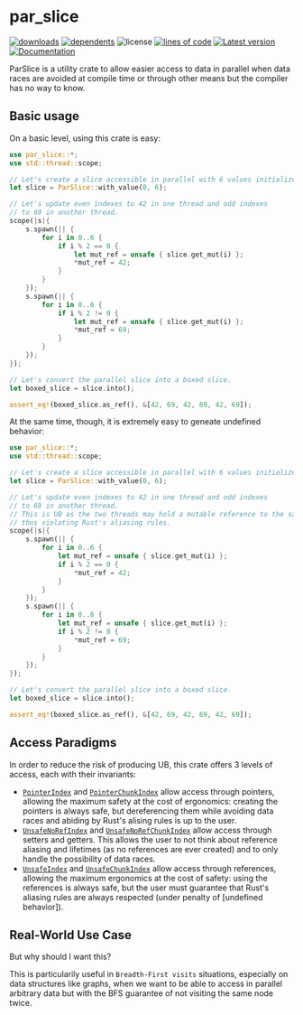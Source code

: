 # par_slice

[![downloads](https://img.shields.io/crates/d/par_slice)](https://crates.io/crates/par_slice)
[![dependents](https://img.shields.io/librariesio/dependents/cargo/par_slice)](https://crates.io/crates/par_slice/reverse_dependencies)
![license](https://img.shields.io/crates/l/par_slice)
[![lines of code](https://tokei.rs/b1/github/MatteoH2O1999/par-slice-rs)](https://github.com/MatteoH2O1999/par-slice-rs)
[![Latest version](https://img.shields.io/crates/v/par_slice.svg)](https://crates.io/crates/par_slice)
[![Documentation](https://docs.rs/par_slice/badge.svg)](https://docs.rs/par_slice)

ParSlice is a utility crate to allow easier access to data in parallel when data races
are avoided at compile time or through other means but the compiler has no way to know.

## Basic usage

On a basic level, using this crate is easy:

```rust
use par_slice::*;
use std::thread::scope;

// Let's create a slice accessible in parallel with 6 values initialized to 0.
let slice = ParSlice::with_value(0, 6);

// Let's update even indexes to 42 in one thread and odd indexes
// to 69 in another thread.
scope(|s|{
    s.spawn(|| {
        for i in 0..6 {
            if i % 2 == 0 {
                let mut_ref = unsafe { slice.get_mut(i) };
                *mut_ref = 42;
            }
        }
    });
    s.spawn(|| {
        for i in 0..6 {
            if i % 2 != 0 {
                let mut_ref = unsafe { slice.get_mut(i) };
                *mut_ref = 69;
            }
        }
    });
});

// Let's convert the parallel slice into a boxed slice.
let boxed_slice = slice.into();

assert_eq!(boxed_slice.as_ref(), &[42, 69, 42, 69, 42, 69]);
```

At the same time, though, it is extremely easy to geneate undefined behavior:

```rust
use par_slice::*;
use std::thread::scope;

// Let's create a slice accessible in parallel with 6 values initialized to 0.
let slice = ParSlice::with_value(0, 6);

// Let's update even indexes to 42 in one thread and odd indexes
// to 69 in another thread.
// This is UB as the two threads may hold a mutable reference to the same element,
// thus violating Rust's aliasing rules.
scope(|s|{
    s.spawn(|| {
        for i in 0..6 {
            let mut_ref = unsafe { slice.get_mut(i) };
            if i % 2 == 0 {
                *mut_ref = 42;
            }
        }
    });
    s.spawn(|| {
        for i in 0..6 {
            let mut_ref = unsafe { slice.get_mut(i) };
            if i % 2 != 0 {
                *mut_ref = 69;
            }
        }
    });
});

// Let's convert the parallel slice into a boxed slice.
let boxed_slice = slice.into();

assert_eq!(boxed_slice.as_ref(), &[42, 69, 42, 69, 42, 69]);
```

## Access Paradigms

In order to reduce the risk of producing UB, this crate offers 3 levels of access,
each with their invariants:

* [`PointerIndex`](https://docs.rs/par_slice/trait.PointerIndex) and [`PointerChunkIndex`](https://docs.rs/par_slice/trait.PointerChunkIndex) allow access through pointers, allowing the maximum safety at the cost of ergonomics: creating the pointers is always safe, but dereferencing them while avoiding data races and abiding by Rust's alising rules is up to the user.
* [`UnsafeNoRefIndex`](https://docs.rs/par_slice/trait.UnsafeNoRefIndex) and [`UnsafeNoRefChunkIndex`](https://docs.rs/par_slice/trait.UnsafeNoRefChunkIndex) allow access through setters and getters. This allows the user to not think about reference aliasing and lifetimes (as no references are ever created) and to only handle the possibility of data races.
* [`UnsafeIndex`](https://docs.rs/par_slice/trait.UnsafeIndex) and [`UnsafeChunkIndex`](https://docs.rs/par_slice/trait.UnsafeChunkIndex) allow access through references, allowing the maximum ergonomics at the cost of safety: using the references is always safe, but the user must guarantee that Rust's aliasing rules are always respected (under penalty of [undefined behavior]).

## Real-World Use Case

But why should I want this?

This is particularily useful in `Breadth-First visits` situations, especially on data structures like graphs, when we want to be able to access in parallel arbitrary data but with the BFS guarantee of not visiting the same node twice.
